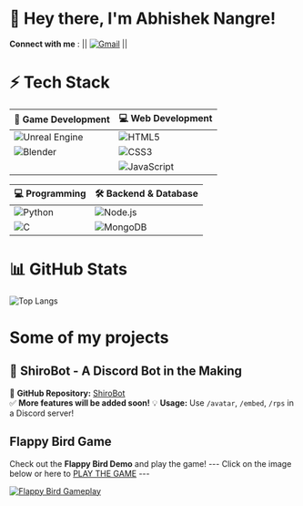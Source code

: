 # 👋 Hey there, I'm Abhishek Nangre!  
  **Connect with me** :
|| [![Gmail](https://img.shields.io/badge/Gmail-D14836?style=for-the-badge&logo=gmail&logoColor=white)](mailto:tunqwb@gmail.com)  ||

# ⚡ Tech Stack  

| 🚀 **Game Development** | 💻 **Web Development** |
|---|---|
| ![Unreal Engine](https://img.shields.io/badge/Unreal%20Engine-000?style=flat&logo=unreal-engine&logoColor=white) | ![HTML5](https://img.shields.io/badge/HTML5-E34F26?style=flat&logo=html5&logoColor=white) |
| ![Blender](https://img.shields.io/badge/Blender-F5792A?style=flat&logo=blender&logoColor=white) | ![CSS3](https://img.shields.io/badge/CSS3-1572B6?style=flat&logo=css3&logoColor=white) |
|  | ![JavaScript](https://img.shields.io/badge/JavaScript-F7DF1E?style=flat&logo=javascript&logoColor=black) |

| 💻 **Programming** | 🛠 **Backend & Database** |
|---|---|
| ![Python](https://img.shields.io/badge/Python-3776AB?style=flat&logo=python&logoColor=white) | ![Node.js](https://img.shields.io/badge/Node.js-339933?style=flat&logo=node.js&logoColor=white) |
| ![C](https://img.shields.io/badge/C-A8B9CC?style=flat&logo=c&logoColor=black) | ![MongoDB](https://img.shields.io/badge/MongoDB-47A248?style=flat&logo=mongodb&logoColor=white) |


# 📊 GitHub Stats  
![Top Langs](https://github-readme-stats.vercel.app/api/top-langs/?username=karmaren&layout=compact&theme=dark&hide_border=true)

# Some of my projects

## 👾 ShiroBot - A Discord Bot in the Making 
🔗 **GitHub Repository:** [ShiroBot](YOUR_REPO_LINK)  
✅ **More features will be added soon!**
💡 **Usage:** Use `/avatar`, `/embed`, `/rps` in a Discord server!  

## Flappy Bird Game
Check out the **Flappy Bird Demo** and play the game!
 --- Click on the image below or here to [PLAY THE GAME](https://karmaren.github.io/flappy-birdy/) ---
 
[![Flappy Bird Gameplay](https://i.imgur.com/HzEITqk.gif)](https://karmaren.github.io/flappy-birdy/)  
